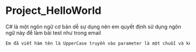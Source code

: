 # Project_HelloWorld

C# là một ngôn ngữ cơ bản dễ sự dụng nên em quyết định sử dụng ngôn ngữ này để làm bài test như trong email
```bash
Em đã viết hàm tên là UpperCase truyền vào parameter là một chuỗi và kết quả trả ra là một chuỗi, trong hàm trước khi trả ra chuỗi em đã sử dụng hàm ToUpper có sẵn trong C# để viết hoa tất cả các ký tự đầu vào.
